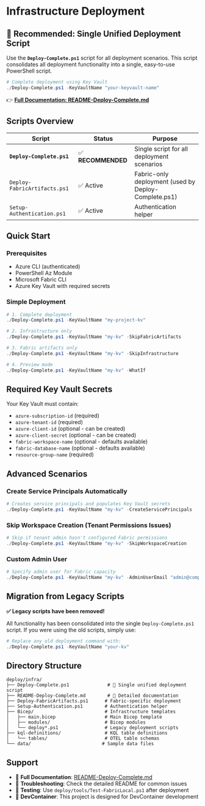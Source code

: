 # Infrastructure Deployment

## 🚀 Recommended: Single Unified Deployment Script

Use the **`Deploy-Complete.ps1`** script for all deployment scenarios. This script consolidates all deployment functionality into a single, easy-to-use PowerShell script.

```powershell
# Complete deployment using Key Vault
./Deploy-Complete.ps1 -KeyVaultName "your-keyvault-name"
```

👉 **[Full Documentation: README-Deploy-Complete.md](./README-Deploy-Complete.md)**

## Scripts Overview

| Script | Status | Purpose |
|--------|--------|---------|
| **`Deploy-Complete.ps1`** | ✅ **RECOMMENDED** | Single script for all deployment scenarios |
| `Deploy-FabricArtifacts.ps1` | ✅ Active | Fabric-only deployment (used by Deploy-Complete.ps1) |
| `Setup-Authentication.ps1` | ✅ Active | Authentication helper |

## Quick Start

### Prerequisites
- Azure CLI (authenticated)
- PowerShell Az Module  
- Microsoft Fabric CLI
- Azure Key Vault with required secrets

### Simple Deployment
```powershell
# 1. Complete deployment
./Deploy-Complete.ps1 -KeyVaultName "my-project-kv"

# 2. Infrastructure only
./Deploy-Complete.ps1 -KeyVaultName "my-kv" -SkipFabricArtifacts

# 3. Fabric artifacts only  
./Deploy-Complete.ps1 -KeyVaultName "my-kv" -SkipInfrastructure

# 4. Preview mode
./Deploy-Complete.ps1 -KeyVaultName "my-kv" -WhatIf
```

## Required Key Vault Secrets

Your Key Vault must contain:
- `azure-subscription-id` (required)
- `azure-tenant-id` (required) 
- `azure-client-id` (optional - can be created)
- `azure-client-secret` (optional - can be created)
- `fabric-workspace-name` (optional - defaults available)
- `fabric-database-name` (optional - defaults available)
- `resource-group-name` (required)

## Advanced Scenarios

### Create Service Principals Automatically
```powershell
# Creates service principals and populates Key Vault secrets
./Deploy-Complete.ps1 -KeyVaultName "my-kv" -CreateServicePrincipals
```

### Skip Workspace Creation (Tenant Permissions Issues)
```powershell
# Skip if tenant admin hasn't configured Fabric permissions
./Deploy-Complete.ps1 -KeyVaultName "my-kv" -SkipWorkspaceCreation
```

### Custom Admin User
```powershell
# Specify admin user for Fabric capacity
./Deploy-Complete.ps1 -KeyVaultName "my-kv" -AdminUserEmail "admin@company.com"
```

## Migration from Legacy Scripts

**✅ Legacy scripts have been removed!** 

All functionality has been consolidated into the single `Deploy-Complete.ps1` script. If you were using the old scripts, simply use:

```powershell
# Replace any old deployment command with:
./Deploy-Complete.ps1 -KeyVaultName "your-kv"
```

## Directory Structure

```
deploy/infra/
├── Deploy-Complete.ps1              # 🎯 Single unified deployment script
├── README-Deploy-Complete.md        # 📖 Detailed documentation
├── Deploy-FabricArtifacts.ps1      # Fabric-specific deployment
├── Setup-Authentication.ps1        # Authentication helper
├── Bicep/                          # Infrastructure templates
│   ├── main.bicep                  # Main Bicep template
│   ├── modules/                    # Bicep modules
│   └── deploy*.ps1                 # Legacy deployment scripts
├── kql-definitions/                # KQL table definitions
│   └── tables/                     # OTEL table schemas
└── data/                          # Sample data files
```

## Support

- 📖 **Full Documentation**: [README-Deploy-Complete.md](./README-Deploy-Complete.md)
- 🔧 **Troubleshooting**: Check the detailed README for common issues
- 🧪 **Testing**: Use `deploy/tools/Test-FabricLocal.ps1` after deployment
- 💬 **DevContainer**: This project is designed for DevContainer development
